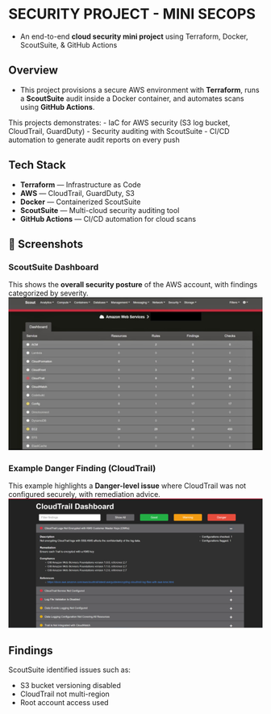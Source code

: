 # SECURITY PROJECT - MINI SECOPS

- An end-to-end **cloud security mini project** using Terraform, Docker, ScoutSuite, & GitHub Actions

## Overview

- This project provisions a secure AWS environment with **Terraform**, runs a **ScoutSuite** audit inside a Docker container, and automates scans using **GitHub Actions**.  

This projects demonstrates:
        - IaC for AWS security (S3 log bucket, CloudTrail, GuardDuty)
        - Security auditing with ScoutSuite
        - CI/CD automation to generate audit reports on every push

## Tech Stack

- **Terraform** — Infrastructure as Code  
- **AWS** — CloudTrail, GuardDuty, S3  
- **Docker** — Containerized ScoutSuite  
- **ScoutSuite** — Multi-cloud security auditing tool  
- **GitHub Actions** — CI/CD automation for cloud scans

## 📸 Screenshots

### ScoutSuite Dashboard
This shows the **overall security posture** of the AWS account, with findings categorized by severity.
![ScoutSuite Dashboard](docs/scoutsuite-aws-dashboard.jpeg)

### Example Danger Finding (CloudTrail)
This example highlights a **Danger-level issue** where CloudTrail was not configured securely, with remediation advice.
![CloudTrail Danger Finding](docs/cloudtrail-danger-dashboard.png)

## Findings

ScoutSuite identified issues such as:
- S3 bucket versioning disabled
- CloudTrail not multi-region
- Root account access used
